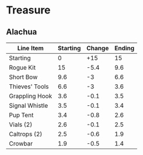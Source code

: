 # Treasure

## Alachua

| Line Item | Starting | Change | Ending |
| - | - | - | - | 
| Starting | 0 | +15 | 15 |
| Rogue Kit | 15 | -5.4 | 9.6 |
| Short Bow | 9.6 | -3 | 6.6 |
| Thieves' Tools | 6.6 | -3 | 3.6 |
| Grappling Hook | 3.6 | -0.1 | 3.5 |
| Signal Whistle | 3.5 | -0.1 | 3.4 |
| Pup Tent | 3.4 | -0.8 | 2.6 |
| Vials (2) | 2.6 | -0.1 | 2.5 |
| Caltrops (2) | 2.5 | -0.6 | 1.9 |
| Crowbar | 1.9 | -0.5 | 1.4 |
